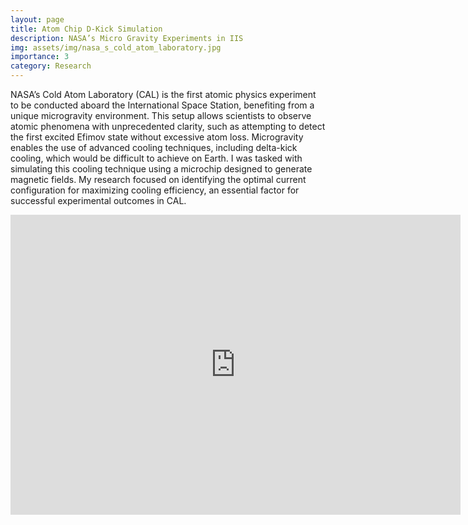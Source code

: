```yaml
---
layout: page
title: Atom Chip D-Kick Simulation 
description: NASA’s Micro Gravity Experiments in IIS
img: assets/img/nasa_s_cold_atom_laboratory.jpg
importance: 3
category: Research
---
```

NASA’s Cold Atom Laboratory (CAL) is the first atomic physics experiment to be conducted aboard the International Space Station, benefiting from a unique microgravity environment. This setup allows scientists to observe atomic phenomena with unprecedented clarity, such as attempting to detect the first excited Efimov state without excessive atom loss. Microgravity enables the use of advanced cooling techniques, including delta-kick cooling, which would be difficult to achieve on Earth.
I was tasked with simulating this cooling technique using a microchip designed to generate magnetic fields. My research focused on identifying the optimal current configuration for maximizing cooling efficiency, an essential factor for successful experimental outcomes in CAL.

<iframe width="720" height="480" src="https://www.youtube.com/embed/sg9vuqvpKRQ?si=ooI5lAQ3ur93-svi" title="YouTube video player" frameborder="0" allow="accelerometer; autoplay; clipboard-write; encrypted-media; gyroscope; picture-in-picture; web-share" referrerpolicy="strict-origin-when-cross-origin" allowfullscreen></iframe>
